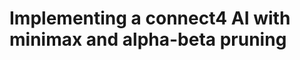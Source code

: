 Implementing a connect4 AI with minimax and alpha-beta pruning
==============================================================
